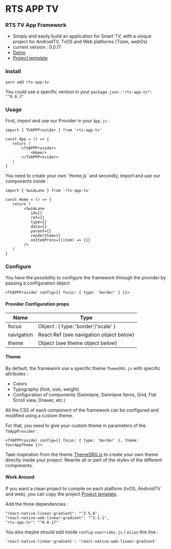 # RTS APP TV #


### RTS TV App Framework ###
* Simply and easily build an application for Smart TV, with a unique project for AndroidTV, TvOS and Web platforms (Tizen, webOs)
* current version : 0.0.17
* [Demo](https://bitbucket.org/rtsmb/rts-app-tv-demo)
* [Project template](https://bitbucket.org/rtsmb/rts-app-tv_template/src/master/)

### Install ###
```
yarn add rts-app-tv
```

You could use a specific version in your `package.json` : `"rts-app-tv": "^0.0.3"`

### Usage ###

First, import and use our Provider in your `App.js` :
```
import { TVAPPProvider } from 'rts-app-tv'

const App = () => {
   return (
       <TVAPPProvider>
           <Home/>
       </TVAPPProvider>
   )
}
```

You need to create your own `Home.js``and secondly, import and use our components inside :
```
import { SwimLane } from 'rts-app-tv'

const Home = () => {
   return (
        <SwimLane
           id={}
           ref={}
           type={}
           data={}
           parent={}
           renderItem={}
           onItemPress={(item) => {}}
        />
   )
}
```

### Configure ###

You have the possibility to configure the framework through the provider by passing a configuration object 
```
<TVAPPProvider config={{ focus: { type: 'border' } }}>
```
#### Provider Configuration props ####

| Name        | Type      
| ----------- | -----------      
| focus       | Object : { type: 'border'/'scale' }        
| navigation  | React Ref  (see navigation object below) 
| theme       | Object (see theme object below)

#### Theme ####

By default, the framework use a specific theme `ThemeSRG.js` with specific attributes :
- Colors
- Typography (font, size, weight)
- Configuration of components (Swimlane, Swimlane Items, Grid, Flat Scroll view, Drawer, etc.)

All the CSS of each component of the framework can be configured and modified using a custom theme.

For that, you need to give your custom theme in parameters of the `TVAppProvider` :

```
<TVAPPProvider config={{ focus: { type: 'border' }, theme: YourAppTheme }}>
```
Take inspiration from the theme [ThemeSRG.js](https://bitbucket.org/rtsmb/rts-app-tv_template/src/develop/src/lib/theme/)  to create your own theme directly inside your project.  Rewrite all or part of the styles of the different components.

#### Work Around ####

If you want a clean project to compile on each platform (tvOS, AndroidTV and web), you can copy the project [Project template](https://bitbucket.org/rtsmb/rts-app-tv_template/src/master/).

Add the three dependencies :

```
"react-native-linear-gradient": "^2.5.6",
"react-native-web-linear-gradient": "^1.1.1",
"rts-app-tv": "^0.0.17"`
```

You also maybe should add inside `config-overrides.js` / `alias` this line : 

`'react-native-linear-gradient': 'react-native-web-linear-gradient'`



  





 
